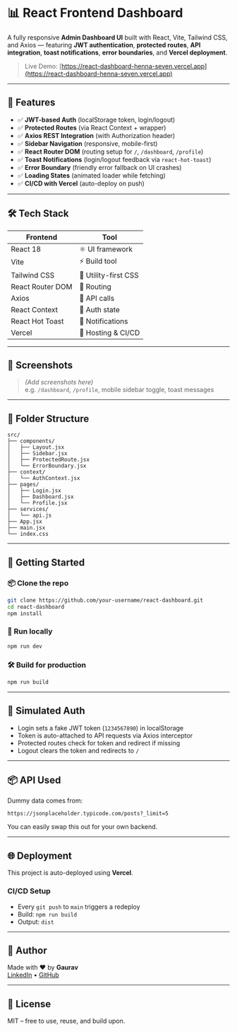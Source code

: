 # 📊 React Frontend Dashboard

A fully responsive **Admin Dashboard UI** built with React, Vite, Tailwind CSS, and Axios — featuring **JWT authentication**, **protected routes**, **API integration**, **toast notifications**, **error boundaries**, and **Vercel deployment**.

> Live Demo: [https://react-dashboard-henna-seven.vercel.app](https://react-dashboard-henna-seven.vercel.app)

---

## 🚀 Features

- ✅ **JWT-based Auth** (localStorage token, login/logout)
- ✅ **Protected Routes** (via React Context + wrapper)
- ✅ **Axios REST Integration** (with Authorization header)
- ✅ **Sidebar Navigation** (responsive, mobile-first)
- ✅ **React Router DOM** (routing setup for `/`, `/dashboard`, `/profile`)
- ✅ **Toast Notifications** (login/logout feedback via `react-hot-toast`)
- ✅ **Error Boundary** (friendly error fallback on UI crashes)
- ✅ **Loading States** (animated loader while fetching)
- ✅ **CI/CD with Vercel** (auto-deploy on push)

---

## 🛠️ Tech Stack

| Frontend | Tool |
|----------|------|
| React 18 | ⚛️ UI framework |
| Vite     | ⚡ Build tool |
| Tailwind CSS | 🎨 Utility-first CSS |
| React Router DOM | 🔀 Routing |
| Axios    | 🔌 API calls |
| React Context | 🔐 Auth state |
| React Hot Toast | 🔔 Notifications |
| Vercel   | 🚀 Hosting & CI/CD |

---

## 🧪 Screenshots

> _(Add screenshots here)_  
> e.g. `/dashboard`, `/profile`, mobile sidebar toggle, toast messages

---

## 📁 Folder Structure

```
src/
├── components/
│   ├── Layout.jsx
│   ├── Sidebar.jsx
│   ├── ProtectedRoute.jsx
│   └── ErrorBoundary.jsx
├── context/
│   └── AuthContext.jsx
├── pages/
│   ├── Login.jsx
│   ├── Dashboard.jsx
│   └── Profile.jsx
├── services/
│   └── api.js
├── App.jsx
├── main.jsx
└── index.css
```

---

## 🚦 Getting Started

### 📦 Clone the repo

```bash
git clone https://github.com/your-username/react-dashboard.git
cd react-dashboard
npm install
```

### 🧪 Run locally

```bash
npm run dev
```

### 🛠 Build for production

```bash
npm run build
```

---

## 🔐 Simulated Auth

- Login sets a fake JWT token (`1234567890`) in localStorage
- Token is auto-attached to API requests via Axios interceptor
- Protected routes check for token and redirect if missing
- Logout clears the token and redirects to `/`

---

## 📦 API Used

Dummy data comes from:

```
https://jsonplaceholder.typicode.com/posts?_limit=5
```

You can easily swap this out for your own backend.

---

## 🌐 Deployment

This project is auto-deployed using **Vercel**.

### CI/CD Setup

- Every `git push` to `main` triggers a redeploy
- Build: `npm run build`
- Output: `dist`

---

## 🙌 Author

Made with ❤️ by **Gaurav**  
[LinkedIn](https://www.linkedin.com/in/fnu-gaurav-653355252/) • [GitHub](https://github.com/Dx2905)

---

## 📄 License

MIT – free to use, reuse, and build upon.
